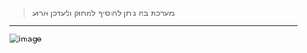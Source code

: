 >מערכת בה ניתן להוסיף למחוק ולעדכן ארוע
---
![image](https://github.com/MichalMazuz/calender/assets/144708445/89d481c7-34ee-4653-8b1d-42661a9032a6)
